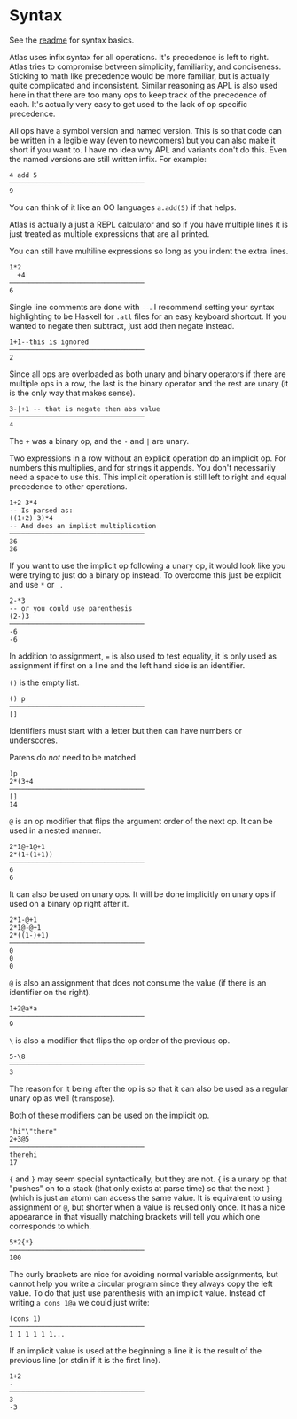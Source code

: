 # Syntax

See the [readme](../README.md) for syntax basics.

Atlas uses infix syntax for all operations. It's precedence is left to right. Atlas tries to compromise between simplicity, familiarity, and conciseness. Sticking to math like precedence would be more familiar, but is actually quite complicated and inconsistent. Similar reasoning as APL is also used here in that there are too many ops to keep track of the precedence of each. It's actually very easy to get used to the lack of op specific precedence.

All ops have a symbol version and named version. This is so that code can be written in a legible way (even to newcomers) but you can also make it short if you want to. I have no idea why APL and variants don't do this. Even the named versions are still written infix. For example:

    4 add 5
    ──────────────────────────────────
    9

You can think of it like an OO languages `a.add(5)` if that helps.

Atlas is actually a just a REPL calculator and so if you have multiple lines it is just treated as multiple expressions that are all printed.

You can still have multiline expressions so long as you indent the extra lines.

    1*2
      +4
    ──────────────────────────────────
    6

Single line comments are done with `--`. I recommend setting your syntax highlighting to be Haskell for `.atl` files for an easy keyboard shortcut. If you wanted to negate then subtract, just add then negate instead.

    1+1--this is ignored
    ──────────────────────────────────
    2


Since all ops are overloaded as both unary and binary operators if there are multiple ops in a row, the last is the binary operator and the rest are unary (it is the only way that makes sense).

    3-|+1 -- that is negate then abs value
    ──────────────────────────────────
    4

The `+` was a binary op, and the `-` and `|` are unary.

Two expressions in a row without an explicit operation do an implicit op. For numbers this multiplies, and for strings it appends. You don't necessarily need a space to use this. This implicit operation is still left to right and equal precedence to other operations.

    1+2 3*4
    -- Is parsed as:
    ((1+2) 3)*4
    -- And does an implict multiplication
    ──────────────────────────────────
    36
    36

If you want to use the implicit op following a unary op, it would look like you were trying to just do a binary op instead. To overcome this just be explicit and use `*` or `_`.

    2-*3
    -- or you could use parenthesis
    (2-)3
    ──────────────────────────────────
    -6
    -6

In addition to assignment, `=` is also used to test equality, it is only used as assignment if first on a line and the left hand side is an identifier.

`()` is the empty list.

    () p
    ──────────────────────────────────
    []

Identifiers must start with a letter but then can have numbers or underscores.

Parens do *not* need to be matched

    )p
    2*(3+4
    ──────────────────────────────────
    []
    14

`@` is an op modifier that flips the argument order of the next op. It can be used in a nested manner.

    2*1@+1@+1
    2*(1+(1+1))
    ──────────────────────────────────
    6
    6

It can also be used on unary ops. It will be done implicitly on unary ops if used on a binary op right after it.

    2*1-@+1
    2*1@-@+1
    2*((1-)+1)
    ──────────────────────────────────
    0
    0
    0

`@` is also an assignment that does not consume the value (if there is an identifier on the right).

    1+2@a*a
    ──────────────────────────────────
    9

`\` is also a modifier that flips the op order of the previous op.

    5-\8
    ──────────────────────────────────
    3

The reason for it being after the op is so that it can also be used as a regular unary op as well (`transpose`).

Both of these modifiers can be used on the implicit op.

    "hi"\"there"
    2+3@5
    ──────────────────────────────────
    therehi
    17

`{` and `}` may seem special syntactically, but they are not. `{` is a unary op that "pushes" on to a stack (that only exists at parse time) so that the next `}` (which is just an atom) can access the same value. It is equivalent to using assignment or `@`, but shorter when a value is reused only once. It has a nice appearance in that visually matching brackets will tell you which one corresponds to which.

    5*2{*}
    ──────────────────────────────────
    100

The curly brackets are nice for avoiding normal variable assignments, but cannot help you write a circular program since they always copy the left value. To do that just use parenthesis with an implicit value. Instead of writing `a cons 1@a` we could just write:

    (cons 1)
    ──────────────────────────────────
    1 1 1 1 1 1...

If an implicit value is used at the beginning a line it is the result of the previous line (or stdin if it is the first line).

    1+2
    -
    ──────────────────────────────────
    3
    -3
